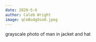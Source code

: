 ```yaml
---
date: 2020-5-6
author: Caleb Wright
image: qCeBodgOso0.jpeg
---
```

grayscale photo of man in jacket and hat
